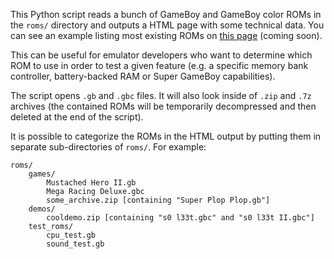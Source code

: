 This Python script reads a bunch of GameBoy and GameBoy color ROMs in the `roms/` directory and outputs a HTML page with some technical data. You can see an example listing most existing ROMs on [this page](http://merwanachibet.net/gameboy-roms-list.html) (coming soon).

This can be useful for emulator developers who want to determine which ROM to use in order to test a given feature (e.g. a specific memory bank controller, battery-backed RAM or Super GameBoy capabilities).

The script opens `.gb` and `.gbc` files. It will also look inside of `.zip` and `.7z` archives (the contained ROMs will be temporarily decompressed and then deleted at the end of the script).

It is possible to categorize the ROMs in the HTML output by putting them in separate sub-directories of `roms/`. For example:

    roms/
        games/
            Mustached Hero II.gb
            Mega Racing Deluxe.gbc
            some_archive.zip [containing "Super Plop Plop.gb"]
        demos/
            cooldemo.zip [containing "s0 l33t.gbc" and "s0 l33t II.gbc"]
        test_roms/
            cpu_test.gb
            sound_test.gb

